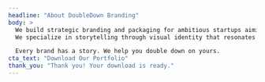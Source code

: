 ```yaml
---
headline: "About DoubleDown Branding"
body: >
  We build strategic branding and packaging for ambitious startups aiming to own their corner of the city.  
  We specialize in storytelling through visual identity that resonates across global markets.

  Every brand has a story. We help you double down on yours.
cta_text: "Download Our Portfolio"
thank_you: "Thank you! Your download is ready."
---
```

